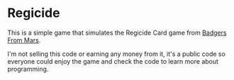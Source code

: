 # Regicide

This is a simple game that simulates the Regicide Card game from [Badgers From Mars](https://badgersfrommars.com/). 

I'm not selling this code or earning any money from it, it's a public code so everyone could enjoy the game and check the code to learn more about programming.
